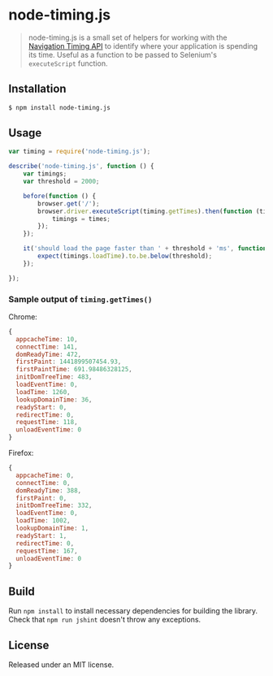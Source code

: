 node-timing.js
=========

> node-timing.js is a small set of helpers for working with the [Navigation Timing API](https://developer.mozilla.org/en-US/docs/Navigation_timing) to identify where your application is spending its time. Useful as a function to be passed to Selenium's `executeScript` function.

## Installation

```sh
$ npm install node-timing.js
```

## Usage

```js
var timing = require('node-timing.js');

describe('node-timing.js', function () {
    var timings;
    var threshold = 2000;

    before(function () {
        browser.get('/');
        browser.driver.executeScript(timing.getTimes).then(function (times) {
            timings = times;
        });
    });

    it('should load the page faster than ' + threshold + 'ms', function () {
        expect(timings.loadTime).to.be.below(threshold);
    });

});
```

### Sample output of `timing.getTimes()`

Chrome:

```js
{
  appcacheTime: 10,
  connectTime: 141,
  domReadyTime: 472,
  firstPaint: 1441899507454.93,
  firstPaintTime: 691.98486328125,
  initDomTreeTime: 483,
  loadEventTime: 0,
  loadTime: 1260,
  lookupDomainTime: 36,
  readyStart: 0,
  redirectTime: 0,
  requestTime: 118,
  unloadEventTime: 0
}
```

Firefox:

```js
{
  appcacheTime: 0,
  connectTime: 0,
  domReadyTime: 388,
  firstPaint: 0,
  initDomTreeTime: 332,
  loadEventTime: 0,
  loadTime: 1002,
  lookupDomainTime: 1,
  readyStart: 1,
  redirectTime: 0,
  requestTime: 167,
  unloadEventTime: 0
}
```

## Build

Run `npm install` to install necessary dependencies for building the library. Check that `npm run jshint` doesn't throw any exceptions.

## License

Released under an MIT license.
